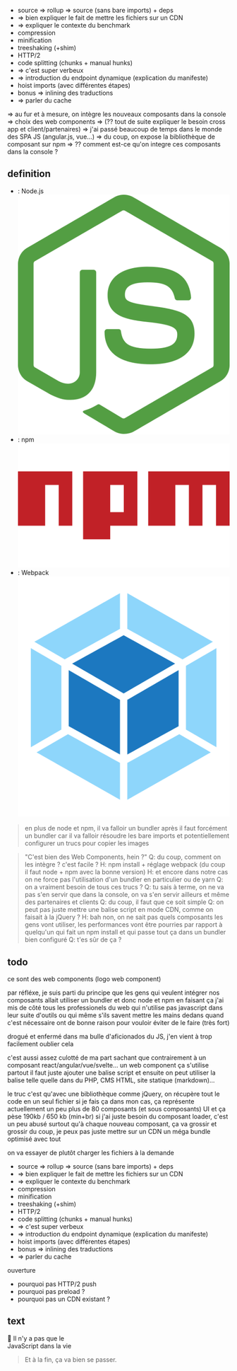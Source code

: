* source => rollup => source (sans bare imports) + deps
* => bien expliquer le fait de mettre les fichiers sur un CDN
* => expliquer le contexte du benchmark
* compression
* minification
* treeshaking (+shim)
* HTTP/2
* code splitting (chunks + manual hunks)
* => c'est super verbeux
* => introduction du endpoint dynamique (explication du manifeste)
* hoist imports (avec différentes étapes)
* bonus => inlining des traductions
* => parler du cache

<!-------------------------------------------->



=> au fur et à mesure, on intègre les nouveaux composants dans la console
=> choix des web components
=> (?? tout de suite expliquer le besoin cross app et client/partenaires)
=> j'ai passé beaucoup de temps dans le monde des SPA JS (angular.js, vue...)
=> du coup, on expose la bibliothèque de composant sur npm
=> ?? comment est-ce qu'on integre ces composants dans la console ?

## definition
* : Node.js <img src="src/img/logo-nodejs.svg">
* : npm <img src="src/img/logo-npm.svg">
* : Webpack <img src="src/img/logo-webpack.svg">
> en plus de node et npm, il va falloir un bundler
> après il faut forcément un bundler
> car il va falloir résoudre les bare imports
> et potentiellement configurer un trucs pour copier les images
>

> "C'est bien des Web Components, hein ?"
> Q: du coup, comment on les intègre ? c'est facile ?
> H: npm install + réglage webpack (du coup il faut node + npm avec la bonne version)
> H: et encore dans notre cas on ne force pas l'utilisation d'un bundler en particulier ou de yarn
> Q: on a vraiment besoin de tous ces trucs ?
> Q: tu sais à terme, on ne va pas s'en servir que dans la console, on va s'en servir ailleurs et même des partenaires et clients
> Q: du coup, il faut que ce soit simple
> Q: on peut pas juste mettre une balise script en mode CDN, comme on faisait à la jQuery ?
> H: bah non, on ne sait pas quels composants les gens vont utiliser, les performances vont être pourries par rapport à quelqu'un qui fait un npm install et qui passe tout ça dans un bundler bien configuré
> Q: t'es sûr de ça ?

## todo
ce sont des web components (logo web component)

par réfléxe, je suis parti du principe que les gens qui veulent intégrer nos composants allait utiliser un bundler et donc node et npm
en faisant ça j'ai mis de côté tous les professionels du web qui n'utilise pas javascript dans leur suite d'outils
ou qui même s'ils savent mettre les mains dedans quand c'est nécessaire ont de bonne raison pour vouloir éviter de le faire (très fort)

drogué et enfermé dans ma bulle d'aficionados du JS, j'en vient à trop facilement oublier cela

c'est aussi assez culotté de ma part sachant que contrairement à un composant react/angular/vue/svelte...
un web component ça s'utilise partout
il faut juste ajouter une balise script
et ensuite on peut utiliser la balise telle quelle dans du PHP, CMS HTML, site statique (markdown)...

le truc c'est qu'avec une bibliothèque comme jQuery, on récupère tout le code en un seul fichier
si je fais ça dans mon cas, ça représente actuellement un peu plus de 80 composants (et sous composants) UI
et ça pèse 190kb / 650 kb (min+br)
si j'ai juste besoin du composant loader, c'est un peu abusé
surtout qu'à chaque nouveau composant, ça va grossir et grossir
du coup, je peux pas juste mettre sur un CDN un méga bundle optimisé avec tout

on va essayer de plutôt charger les fichiers à la demande

* source => rollup => source (sans bare imports) + deps
* => bien expliquer le fait de mettre les fichiers sur un CDN
* => expliquer le contexte du benchmark
* compression
* minification
* treeshaking (+shim)
* HTTP/2
* code splitting (chunks + manual hunks)
* => c'est super verbeux
* => introduction du endpoint dynamique (explication du manifeste)
* hoist imports (avec différentes étapes)
* bonus => inlining des traductions
* => parler du cache

ouverture

* pourquoi pas HTTP/2 push
* pourquoi pas preload ?
* pourquoi pas un CDN existant ?

## text
🚨 Il n'y a pas que le<br>JavaScript dans la vie
> Et à la fin, ça va bien se passer.
